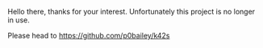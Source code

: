 Hello there, thanks for your interest. Unfortunately this project is no longer in use.


Please head to https://github.com/p0bailey/k42s
